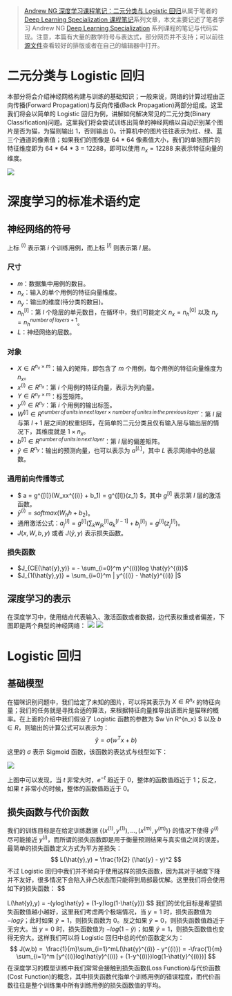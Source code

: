 
> [Andrew NG 深度学习课程笔记：二元分类与 Logistic 回归](https://zhuanlan.zhihu.com/p/28530027)从属于笔者的[Deep Learning Specialization 课程笔记](https://parg.co/bjz)系列文章，本文主要记述了笔者学习 Andrew NG [Deep Learning Specialization](https://www.coursera.org/learn/neural-networks-deep-learning/) 系列课程的笔记与代码实现。注意，本篇有大量的数学符号与表达式，部分网页并不支持；可以前往[源文件](https://parg.co/b25)查看较好的排版或者在自己的编辑器中打开。


# 二元分类与 Logistic 回归


本部分将会介绍神经网格构建与训练的基础知识；一般来说，网络的计算过程由正向传播(Forward Propagation)与反向传播(Back Propagation)两部分组成。这里我们将会以简单的 Logistic 回归为例，讲解如何解决常见的二元分类(Binary Classification)问题。这里我们将会尝试训练出简单的神经网络以自动识别某个图片是否为猫，为猫则输出 1，否则输出 0。计算机中的图片往往表示为红、绿、蓝三个通道的像素值；如果我们的图像是 64 * 64 像素值大小，我们的单张图片的特征维度即为 64 * 64 * 3 = 12288，即可以使用 $n_x = 12288$ 来表示特征向量的维度。


![](https://coding.net/u/hoteam/p/Cache/git/raw/master/2017/8/2/WX20170814-203645.png)


# 深度学习的标准术语约定


## 神经网络的符号


上标 $^{(i)}$ 表示第 $i$ 个训练用例，而上标 $^{[l]}$ 则表示第 $l$ 层。


### 尺寸
- $m$：数据集中用例的数目。
- $n_x$：输入的单个用例的特征向量维度。
- $n_y$：输出的维度(待分类的数目)。
- $n_h^{[l]}$：第 $l$ 个隐层的单元数目，在循环中，我们可能定义 $n_x = n_h^{[0]}$ 以及 $n_y = n_h^{number \, of \, layers + 1}$。
- $L$：神经网络的层数。


### 对象
- $X \in R^{n_x \times m}$：输入的矩阵，即包含了 $m$ 个用例，每个用例的特征向量维度为 $n_x$。
- $x^{(i)} \in R^{n_x}$：第 $i$ 个用例的特征向量，表示为列向量。
- $Y \in R^{n_y \times m}$：标签矩阵。
- $y^{(i)} \in R^{n_y}$：第 $i$ 个用例的输出标签。
- $W^{[l]} \in R^{number \, of \, units \, in \, next \, layer \times number \, of \, unites \, in \, the \, previous \, layer}$：第 $l$ 层与第 $l+1$ 层之间的权重矩阵，在简单的二元分类且仅有输入层与输出层的情况下，其维度就是 $ 1 \times n_x$。
- $b^{[l]} \in R^{number \, of \, units \, in \, next \, layer}$：第 $l$ 层的偏差矩阵。
- $\hat{y} \in R^{n_y}$：输出的预测向量，也可以表示为 $a^{[L]}$，其中 $L$ 表示网络中的总层数。


### 通用前向传播等式


- $ a = g^{[l]}(W_xx^{(i)} + b_1) = g^{[l]}(z_1) $，其中 $g^{[l]}$ 表示第 $l$ 层的激活函数。
- $\hat{y}^{(i)} = softmax(W_hh + b_2)$。
- 通用激活公式：$a_j^{[l]} = g^{[l]}(\sum_kw_{jk}^{[l]}a_k^{[l-1]} + b_j^{[l]}) = g^{[l]}(z_j^{[l]})$。
- $J(x, W, b, y)$ 或者 $J(\hat{y}, y)$ 表示损失函数。


### 损失函数


- $J_{CE(\hat{y},y)} = - \sum_{i=0}^m y^{(i)}log \hat{y}^{(i)}$
- $J_{1(\hat{y},y)} = \sum_{i=0}^m | y^{(i)} - \hat{y}^{(i)} |$


## 深度学习的表示
在深度学习中，使用结点代表输入、激活函数或者数据，边代表权重或者偏差，下图即是两个典型的神经网络：
![](https://coding.net/u/hoteam/p/Cache/git/raw/master/2017/8/2/WX20170814-211522.png) 
![](https://coding.net/u/hoteam/p/Cache/git/raw/master/2017/8/2/WX20170814-211546.png) 


# Logistic 回归


## 基础模型


在猫咪识别问题中，我们给定了未知的图片，可以将其表示为 $X \in R^{n_x}$ 的特征向量；我们的任务就是寻找合适的算法，来根据特征向量推导出该图片是猫咪的概率。在上面的介绍中我们假设了 Logistic 函数的参数为 $w \in R^{n_x} $ 以及 $b \in R$，则输出的计算公式可以表示为：
$$
\hat{y} = \sigma(w^Tx + b)
$$
这里的 $\sigma$ 表示 Sigmoid 函数，该函数的表达式与线型如下：


![](https://upload.wikimedia.org/wikipedia/commons/thumb/5/53/Sigmoid-function-2.svg/2000px-Sigmoid-function-2.svg.png)


上图中可以发现，当 $t$ 非常大时，$e^{-t}$ 趋近于 0，整体的函数值趋近于 1；反之，如果 $t$ 非常小的时候，整体的函数值趋近于 0。


## 损失函数与代价函数


我们的训练目标是在给定训练数据 $\{(x^{(1)}, y^{(1)}),...,(x^{(m)},y^{(m)})\}$ 的情况下使得 $\hat{y}^{(i)}$ 尽可能接近 $y^{(i)}$，而所谓的损失函数即是用于衡量预测结果与真实值之间的误差。最简单的损失函数定义方式为平方差损失：
$$
L(\hat{y},y) = \frac{1}{2} (\hat{y} - y)^2
$$
不过 Logistic 回归中我们并不倾向于使用这样的损失函数，因为其对于梯度下降并不友好，很多情况下会陷入非凸状态而只能得到局部最优解。这里我们将会使用如下的损失函数：
$$

L(\hat{y},y) = -(ylog\hat{y} + (1-y)log(1-\hat{y}))
$$
我们的优化目标是希望损失函数值越小越好，这里我们考虑两个极端情况，当 $y = 1$ 时，损失函数值为 $-log\hat{y}$；此时如果 $\hat{y} = 1$，则损失函数为 0。反之如果 $\hat{y} = 0$，则损失函数值趋近于无穷大。当 $y = 0$ 时，损失函数值为 $-log(1-\hat{y})$；如果 $\hat{y} = 1$，则损失函数值也变得无穷大。这样我们可以将 Logistic 回归中总的代价函数定义为：
$$
J(w,b) = 
\frac{1}{m}\sum_{i=1}^mL(\hat{y}^{(i)} - y^{(i)}) =
-\frac{1}{m} \sum_{i=1}^m [y^{(i)}log\hat{y}^{(i)} + (1-y^{(i)})log(1-\hat{y}^{(i)})]
$$
在深度学习的模型训练中我们常常会接触到损失函数(Loss Function)与代价函数(Cost Function)的概念，其中损失函数代指单个训练用例的错误程度，而代价函数往往是整个训练集中所有训练用例的损失函数值的平均。





